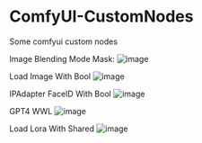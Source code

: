 # ComfyUI-CustomNodes
Some comfyui custom nodes

Image Blending Mode Mask:
![image](https://github.com/wTechArtist/ComfyUI-CustomNodes/assets/72257492/2993bedb-cae1-4351-8f87-5243333154f9)

Load Image With Bool
![image](https://github.com/user-attachments/assets/8e6d8dc0-b264-44f5-aa33-bc5e231c7cf3)

IPAdapter FaceID With Bool
![image](https://github.com/user-attachments/assets/c5540dfd-c9bb-4cb6-bc2a-5136e500df51)

GPT4 WWL
![image](https://github.com/user-attachments/assets/59919026-ed5d-43a4-b31c-1e7ae7a582a9)

Load Lora With Shared
![image](https://github.com/user-attachments/assets/021e83be-b396-4413-8518-b45e3f23cddb)






